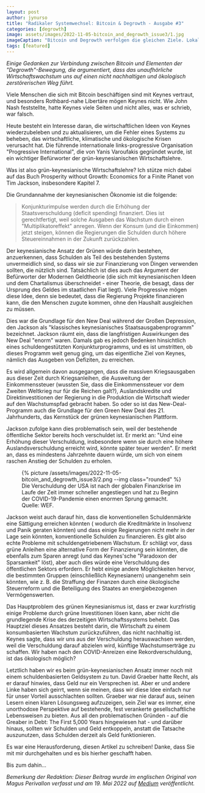 ```yaml
---
layout: post
author: jynurso
title: "Radikaler Systemwechsel: Bitcoin & Degrowth - Ausgabe #3"
categories: [degrowth]
image: assets/images/2022-11-05-bitcoin_and_degrowth_issue3/1.jpg
imageCaption: "Bitcoin und Degrowth verfolgen die gleichen Ziele. Lokalismus, das Ende des Schuldengeldes und ein bescheidenes Leben. Bildnachweis: John Guccione"
tags: [featured]
---
```


_Einige Gedanken zur Verbindung zwischen Bitcoin und Elementen der "Degrowth"-Bewegung, die argumentiert, dass das unaufhörliche Wirtschaftswachstum uns auf einen nicht nachhaltigen und ökologisch zerstörerischen Weg führt._

Viele Menschen die sich mit Bitcoin beschäftigen sind mit Keynes vertraut, und besonders Rothbard-nahe Libertäre mögen Keynes nicht. Wie John Nash feststellte, hatte Keynes viele Seiten und nicht alles, was er schrieb, war falsch.

Heute besteht ein Interesse daran, die wirtschaftlichen Ideen von Keynes wiederzubeleben und zu aktualisieren, um die Fehler eines Systems zu beheben, das wirtschaftliche, klimatische und ökologische Krisen verursacht hat. Die führende internationale links-progressive Organisation "Progressive International", die von Yanis Varoufakis gegründet wurde, ist ein wichtiger Befürworter der grün-keynesianischen Wirtschaftslehre.

Was ist also grün-keynesianische Wirtschaftslehre? Ich stütze mich dabei auf das Buch Prosperity without Growth: Economics for a Finite Planet von Tim Jackson, insbesondere Kapitel 7.

Die Grundannahme der keynesianischen Ökonomie ist die folgende:

> Konjunkturimpulse werden durch die Erhöhung der Staatsverschuldung (deficit spending) finanziert. Dies ist gerechtfertigt, weil solche Ausgaben das Wachstum durch einen "Multiplikatoreffekt" anregen. Wenn der Konsum (und die Einkommen) jetzt steigen, können die Regierungen die Schulden durch höhere Steuereinnahmen in der Zukunft zurückzahlen.

Der keynesianische Ansatz der Grünen würde darin bestehen, anzuerkennen, dass Schulden als Teil des bestehenden Systems unvermeidlich sind, so dass wir sie zur Finanzierung von Dingen verwenden sollten, die nützlich sind. Tatsächlich ist dies auch das Argument der Befürworter der Modernen Geldtheorie (die sich mit keynesianischen Ideen und dem Chartalismus überschneidet - einer Theorie, die besagt, dass der Ursprung des Geldes im staatlichen Fiat liegt). Viele Progressive mögen diese Idee, denn sie bedeutet, dass die Regierung Projekte finanzieren kann, die den Menschen zugute kommen, ohne den Haushalt ausgleichen zu müssen.

Dies war die Grundlage für den New Deal während der Großen Depression, den Jackson als "klassisches keynesianisches Staatsausgabenprogramm" bezeichnet. Jackson räumt ein, dass die langfristigen Auswirkungen des New Deal "enorm" waren. Damals gab es jedoch Bedenken hinsichtlich eines schuldengestützten Konjunkturprogramms, und es ist umstritten, ob dieses Programm weit genug ging, um das eigentliche Ziel von Keynes, nämlich das Ausgeben von Defiziten, zu erreichen.

Es wird allgemein davon ausgegangen, dass die massiven Kriegsausgaben aus dieser Zeit durch Kriegsanleihen, die Ausweitung der Einkommenssteuer (wussten Sie, dass die Einkommenssteuer vor dem Zweiten Weltkrieg nur für die Reichen galt?), Auslandskredite und Direktinvestitionen der Regierung in die Produktion die Wirtschaft wieder auf den Wachstumspfad gebracht haben. So oder so ist das New-Deal-Programm auch die Grundlage für den Green New Deal des 21. Jahrhunderts, das Kernstück der grünen keynesianischen Plattform.

Jackson zufolge kann dies problematisch sein, weil der bestehende öffentliche Sektor bereits hoch verschuldet ist. Er merkt an: "Und eine Erhöhung dieser Verschuldung, insbesondere wenn sie durch eine höhere Auslandsverschuldung erreicht wird, könnte später teuer werden". Er merkt an, dass es mindestens Jahrzehnte dauern würde, um sich von einem raschen Anstieg der Schulden zu erholen.

<div class="row justify-content-center">
<figure class="figure col-md-12">
{% picture /assets/images/2022-11-05-bitcoin_and_degrowth_issue3/2.png --img class="rounded" %}
<figcaption class="figure-caption">Die Verschuldung der USA ist nach der globalen Finanzkrise im Laufe der Zeit immer schneller angestiegen und hat zu Beginn der COVID-19-Pandemie einen enormen Sprung gemacht. Quelle: WEF.</figcaption>
</figure>
</div>

Jackson weist auch darauf hin, dass die konventionellen Schuldenmärkte eine Sättigung erreichen könnten ( wodurch die Kreditmärkte in Insolvenz und Panik geraten könnten) und dass einige Regierungen nicht mehr in der Lage sein könnten, konventionelle Schulden zu finanzieren. Es gibt also echte Probleme mit schuldengetriebenem Wachstum. Er schlägt vor, dass grüne Anleihen eine alternative Form der Finanzierung sein könnten, die ebenfalls zum Sparen anregt (und das Keynes'sche "Paradoxon der Sparsamkeit" löst), aber auch dies würde eine Verschuldung des öffentlichen Sektors erfordern. Er hebt einige andere Möglichkeiten hervor, die bestimmten Gruppen (einschließlich Keynesianern) unangenehm sein könnten, wie z. B. die Straffung der Finanzen durch eine ökologische Steuerreform und die Beteiligung des Staates an energiebezogenen Vermögenswerten.

Das Hauptproblem des grünen Keynesianismus ist, dass er zwar kurzfristig einige Probleme durch grüne Investitionen lösen kann, aber nicht die grundlegende Krise des derzeitigen Wirtschaftssystems behebt. Das Hauptziel dieses Ansatzes besteht darin, die Wirtschaft zu einem konsumbasierten Wachstum zurückzuführen, das nicht nachhaltig ist. Keynes sagte, dass wir uns aus der Verschuldung herauswachsen werden, weil die Verschuldung darauf abzielen wird, künftige Wachstumserträge zu schaffen. Wir haben nach den COVID-Anreizen eine Rekordverschuldung, ist das ökologisch möglich?

Letztlich haben wir es beim grün-keynesianischen Ansatz immer noch mit einem schuldenbasierten Geldsystem zu tun. David Graeber hatte Recht, als er darauf hinwies, dass Geld nur ein Versprechen ist. Aber er und andere Linke haben sich geirrt, wenn sie meinen, dass wir diese Idee einfach nur für unser Vorteil ausschlachten sollten. Graeber war nie darauf aus, seinen Lesern einen klaren Lösungsweg aufzuzeigen, sein Ziel war es immer, eine unorthodoxe Perspektive auf bestehende, fest verankerte gesellschaftliche Lebensweisen zu bieten. Aus all den problematischen Gründen - auf die Greaber in Debt: The First 5,000 Years hingewiesen hat - und darüber hinaus, sollten wir Schulden und Geld entkoppeln, anstatt die Tatsache auszunutzen, dass Schulden derzeit als Geld funktionieren.

Es war eine Herausforderung, diesen Artikel zu schreiben! Danke, dass Sie mit mir durchgehalten und es bis hierher geschafft haben.

Bis zum dahin...

_Bemerkung der Redaktion: Dieser Beitrag wurde im englischen Original von Magus Perivallon verfasst und am 19. Mai 2022 auf [Medium](https://medium.com/ladies-in-bitcoin/radical-system-change-bitcoin-degrowth-issue-3-f2025bd1834c) veröffentlicht._